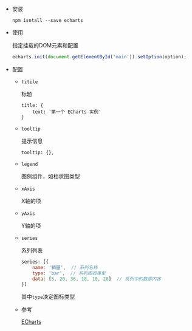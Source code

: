 * 安装

  ```shell
  npm isntall --save echarts
  ```

* 使用

  指定挂载的DOM元素和配置

  ```javascript
  echarts.init(document.getElementById('main')).setOption(option);
  ```

* 配置

  * `titile`

    标题

    ```
    title: {
        text: '第一个 ECharts 实例'
    }
    ```

  * `tooltip`

    提示信息

    ```
    tooltip: {},
    ```

  * `legend`

    图例组件，如柱状图类型

  * `xAxis`

    X轴的项

  * `yAxis`

    Y轴的项

  * `series`

    系列列表

    ```javascript
    series: [{
        name: '销量',  // 系列名称
        type: 'bar',  // 系列图表类型
        data: [5, 20, 36, 10, 10, 20]  // 系列中的数据内容
    }]
    ```

    其中`type`决定图标类型

  

  * 参考

    [ECharts](https://echarts.apache.org/zh/option.html)

